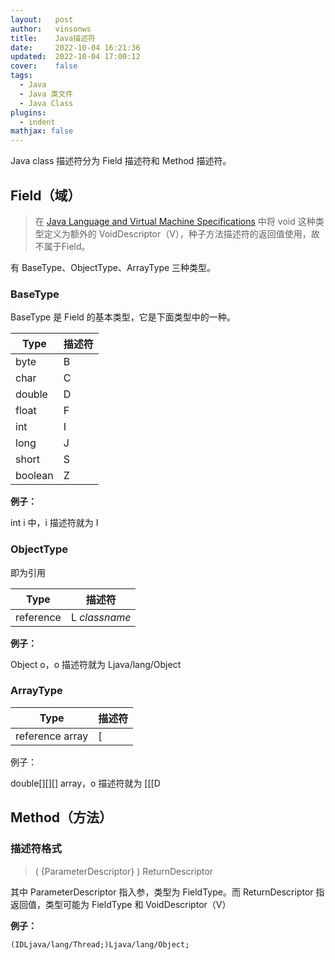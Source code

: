 ```yaml
---
layout:   post
author:   vinsonws
title:    Java描述符
date:     2022-10-04 16:21:36
updated:  2022-10-04 17:00:12
cover:    false  
tags: 
  - Java
  - Java 类文件
  - Java Class
plugins:
  - indent
mathjax: false
---
```

Java class 描述符分为 Field 描述符和 Method 描述符。

## Field（域）

> 在 [Java Language and Virtual Machine Specifications](https://docs.oracle.com/javase/specs/) 中将 void 这种类型定义为额外的 VoidDescriptor（V），种子方法描述符的返回值使用，故不属于Field。

有 BaseType、ObjectType、ArrayType 三种类型。

### BaseType

BaseType 是 Field 的基本类型，它是下面类型中的一种。

| Type            | 描述符   |
| --------------- | ----------- |
| byte            | B           |
| char            | C           |
| double          | D           |
| float           | F           |
| int             | I           |
| long            | J           |
| short           | S           |
| boolean         | Z           |

**例子：**

int i 中，i 描述符就为 I

### ObjectType

即为引用

| Type            | 描述符   |
| --------------- | ----------- |
| reference       | L *classname* |

**例子：**

Object o，o 描述符就为 Ljava/lang/Object

### ArrayType

| Type            | 描述符   |
| --------------- | ----------- |
| reference array | [           |

例子：

double[][][] array，o 描述符就为 [[[D

## Method（方法）

### 描述符格式

> ( {ParameterDescriptor} ) ReturnDescriptor

其中 ParameterDescriptor 指入参，类型为 FieldType。而 ReturnDescriptor 指返回值，类型可能为 FieldType 和 VoidDescriptor（V）

**例子：**

```class
(IDLjava/lang/Thread;)Ljava/lang/Object;
```
